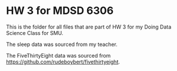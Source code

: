 # HW 3 for MDSD 6306

This is the folder for all files that are part of HW 3 for my Doing Data Science Class for SMU.

The sleep data was sourced from my teacher.

The FiveThirtyEight data was sourced from https://github.com/rudeboybert/fivethirtyeight.